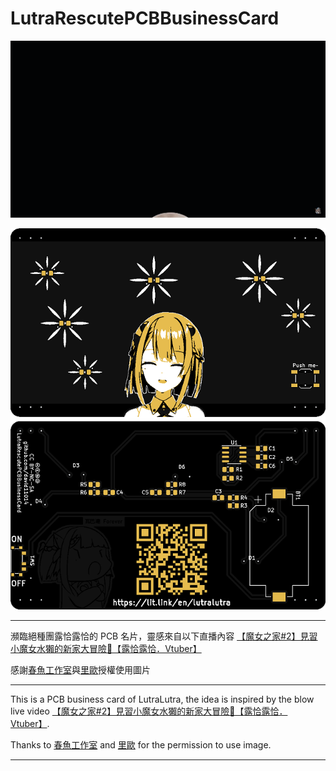 # LutraRescutePCBBusinessCard

[cc-by-nc-sa]: http://creativecommons.org/licenses/by-nc-sa/4.0/
[cc-by-nc-sa-image]: https://licensebuttons.net/l/by-nc-sa/4.0/88x31.png
[cc-by-nc-sa-shield]: https://img.shields.io/badge/License-CC%20BY--NC--SA%204.0-lightgrey.svg

![](./README_IMG.gif)

![](./Preview_small.png)

----

瀕臨絕種團露恰露恰的 PCB 名片，靈感來自以下直播內容
[【魔女之家#2】見習小魔女水獺的新家大冒險🍻【露恰露恰．Vtuber】](https://youtu.be/RvgKsK7jW5E?t=4198)

感謝[春魚工作室](https://t.co/JhnwOmfZGn)與[里歐](https://twitter.com/leo_chen0912/status/1580262135908945920)授權使用圖片

----

This is a PCB business card of LutraLutra, the idea is inspired by the blow live video [【魔女之家#2】見習小魔女水獺的新家大冒險🍻【露恰露恰．Vtuber】](https://youtu.be/RvgKsK7jW5E?t=4198).

Thanks to [春魚工作室](https://t.co/JhnwOmfZGn) and [里歐](https://twitter.com/leo_chen0912/status/1580262135908945920) for the permission to use image.

----
